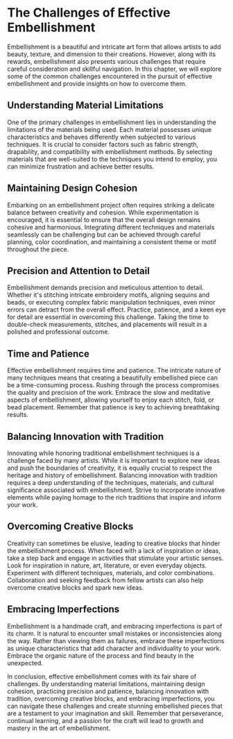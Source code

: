 The Challenges of Effective Embellishment
====================================================

Embellishment is a beautiful and intricate art form that allows artists to add beauty, texture, and dimension to their creations. However, along with its rewards, embellishment also presents various challenges that require careful consideration and skillful navigation. In this chapter, we will explore some of the common challenges encountered in the pursuit of effective embellishment and provide insights on how to overcome them.

Understanding Material Limitations
----------------------------------

One of the primary challenges in embellishment lies in understanding the limitations of the materials being used. Each material possesses unique characteristics and behaves differently when subjected to various techniques. It is crucial to consider factors such as fabric strength, drapability, and compatibility with embellishment methods. By selecting materials that are well-suited to the techniques you intend to employ, you can minimize frustration and achieve better results.

Maintaining Design Cohesion
---------------------------

Embarking on an embellishment project often requires striking a delicate balance between creativity and cohesion. While experimentation is encouraged, it is essential to ensure that the overall design remains cohesive and harmonious. Integrating different techniques and materials seamlessly can be challenging but can be achieved through careful planning, color coordination, and maintaining a consistent theme or motif throughout the piece.

Precision and Attention to Detail
---------------------------------

Embellishment demands precision and meticulous attention to detail. Whether it's stitching intricate embroidery motifs, aligning sequins and beads, or executing complex fabric manipulation techniques, even minor errors can detract from the overall effect. Practice, patience, and a keen eye for detail are essential in overcoming this challenge. Taking the time to double-check measurements, stitches, and placements will result in a polished and professional outcome.

Time and Patience
-----------------

Effective embellishment requires time and patience. The intricate nature of many techniques means that creating a beautifully embellished piece can be a time-consuming process. Rushing through the process compromises the quality and precision of the work. Embrace the slow and meditative aspects of embellishment, allowing yourself to enjoy each stitch, fold, or bead placement. Remember that patience is key to achieving breathtaking results.

Balancing Innovation with Tradition
-----------------------------------

Innovating while honoring traditional embellishment techniques is a challenge faced by many artists. While it is important to explore new ideas and push the boundaries of creativity, it is equally crucial to respect the heritage and history of embellishment. Balancing innovation with tradition requires a deep understanding of the techniques, materials, and cultural significance associated with embellishment. Strive to incorporate innovative elements while paying homage to the rich traditions that inspire and inform your work.

Overcoming Creative Blocks
--------------------------

Creativity can sometimes be elusive, leading to creative blocks that hinder the embellishment process. When faced with a lack of inspiration or ideas, take a step back and engage in activities that stimulate your artistic senses. Look for inspiration in nature, art, literature, or even everyday objects. Experiment with different techniques, materials, and color combinations. Collaboration and seeking feedback from fellow artists can also help overcome creative blocks and spark new ideas.

Embracing Imperfections
-----------------------

Embellishment is a handmade craft, and embracing imperfections is part of its charm. It is natural to encounter small mistakes or inconsistencies along the way. Rather than viewing them as failures, embrace these imperfections as unique characteristics that add character and individuality to your work. Embrace the organic nature of the process and find beauty in the unexpected.

In conclusion, effective embellishment comes with its fair share of challenges. By understanding material limitations, maintaining design cohesion, practicing precision and patience, balancing innovation with tradition, overcoming creative blocks, and embracing imperfections, you can navigate these challenges and create stunning embellished pieces that are a testament to your imagination and skill. Remember that perseverance, continual learning, and a passion for the craft will lead to growth and mastery in the art of embellishment.
